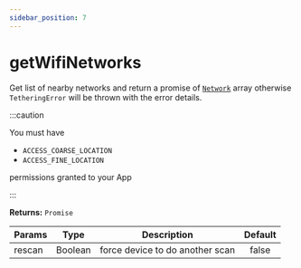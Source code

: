 ```yaml
---
sidebar_position: 7
---
```


# getWifiNetworks
Get list of nearby networks and return a promise of [`Network`](#) array otherwise `TetheringError` will be thrown with the error details.

:::caution

You must have 

* `ACCESS_COARSE_LOCATION` 
* `ACCESS_FINE_LOCATION`

permissions granted to your App

:::

**Returns:** `Promise`

| Params | Type | Description | Default
| ------- | :-----: | :-----: | :-----: |
| rescan | Boolean | force device to do another scan | false |